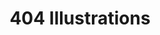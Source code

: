 ---
layout : sparkle
title : "404 Illustrations"
summary : "A set of trendy, ready to use images for your 404 page."
visit : https://www.kapwing.com/404-illustrations
tags : ["template"]
category : "design"
---